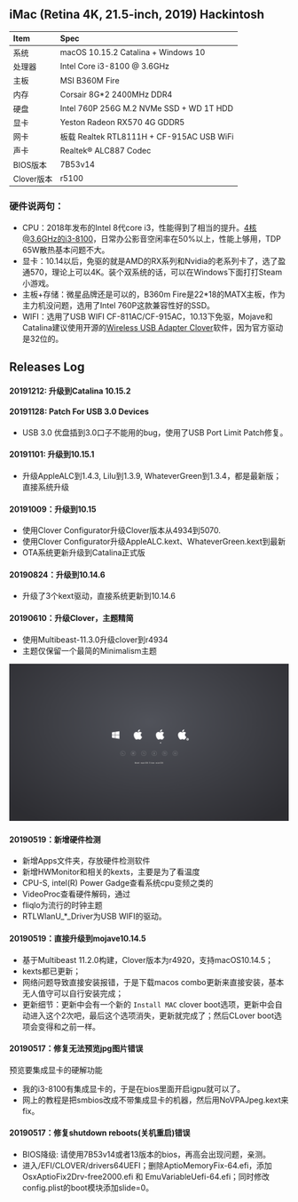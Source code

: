 ## iMac (Retina 4K, 21.5-inch, 2019) Hackintosh

| Item | Spec |
|:------|:------|
|系统   | macOS 10.15.2 Catalina + Windows 10 |
|处理器 | Intel Core i3-8100 @ 3.6GHz |
|主板   | MSI B360M Fire |
|内存   | Corsair 8G*2 2400MHz DDR4 |
|硬盘   | Intel 760P 256G M.2 NVMe SSD + WD 1T HDD |
|显卡   | Yeston Radeon RX570 4G GDDR5|
|网卡   | 板载 Realtek RTL8111H + CF-915AC USB WiFi |
|声卡   | Realtek® ALC887 Codec |
|BIOS版本| 7B53v14 |
|Clover版本| r5100 |

### 硬件说两句：
- CPU：2018年发布的Intel 8代core i3，性能得到了相当的提升。4核@3.6GHz的i3-8100，日常办公影音空闲率在50%以上，性能上够用，TDP 65W散热基本问题不大。
- 显卡：10.14以后，免驱的就是AMD的RX系列和Nvidia的老系列卡了，选了盈通570，理论上可以4K。装个双系统的话，可以在Windows下面打打Steam小游戏。
- 主板+存储：微星品牌还是可以的，B360m Fire是22*18的MATX主板，作为主力机没问题，选用了Intel 760P这款兼容性好的SSD。
- WIFI：选用了USB WIFI CF-811AC/CF-915AC，10.13下免驱，Mojave和Catalina建议使用开源的[Wireless USB Adapter Clover](https://github.com/chris1111/Wireless-USB-Adapter-Clover/releases)软件，因为官方驱动是32位的。


## Releases Log

#### 20191212: 升级到Catalina 10.15.2

#### 20191128: Patch For USB 3.0 Devices
  - USB 3.0 优盘插到3.0口子不能用的bug，使用了USB Port Limit Patch修复。

#### 20191101: 升级到10.15.1
  - 升级AppleALC到1.4.3, Lilu到1.3.9, WhateverGreen到1.3.4，都是最新版；直接系统升级

#### 20191009：升级到10.15
  - 使用Clover Configurator升级Clover版本从4934到5070.
  - 使用Clover Configurator升级AppleALC.kext、WhateverGreen.kext到最新
  - OTA系统更新升级到Catalina正式版

#### 20190824：升级到10.14.6
  - 升级了3个kext驱动，直接系统更新到10.14.6

#### 20190610：升级Clover，主题精简
  - 使用Multibeast-11.3.0升级clover到r4934
  - 主题仅保留一个最简的Minimalism主题

![](EFI/CLOVER/themes/Minimalism/screenshot.png)

#### 20190519：新增硬件检测
  - 新增Apps文件夹，存放硬件检测软件
  - 新增HWMonitor和相关的kexts，主要是为了看温度
  - CPU-S, intel(R) Power Gadge查看系统cpu变频之类的
  - VideoProc查看硬件解码，通过
  - fliqlo为流行的时钟主题
  - RTLWlanU_*_Driver为USB WIFI的驱动。

#### 20190519：直接升级到mojave10.14.5
  - 基于Multibeast 11.2.0构建，Clover版本为r4920，支持macOS10.14.5；
  - kexts都已更新；
  - 网络问题导致直接安装报错，于是下载macos combo更新来直接安装，基本无人值守可以自行安装完成；
  - 更新细节：更新中会有一个新的 `Install MAC` clover boot选项，更新中会自动进入这个2次吧，最后这个选项消失，更新就完成了；然后CLover boot选项会变得和之前一样。

#### 20190517：修复无法预览jpg图片错误
预览要集成显卡的硬解功能
  - 我的i3-8100有集成显卡的，于是在bios里面开启igpu就可以了。
  - 网上的教程是把smbios改成不带集成显卡的机器，然后用NoVPAJpeg.kext来fix。

#### 20190517：修复shutdown reboots(关机重启)错误
  - BIOS降级: 请使用7B53v14或者13版本的bios，再高会出现问题，亲测。
  - 进入/EFI/CLOVER/drivers64UEFI；删除AptioMemoryFix-64.efi，添加OsxAptioFix2Drv-free2000.efi 和 EmuVariableUefi-64.efi；同时修改config.plist的boot模块添加slide=0。
